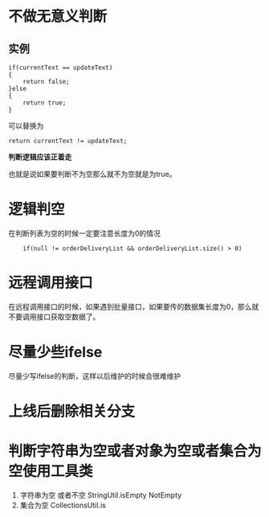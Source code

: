 # 不做无意义判断
## 实例

    if(currentText == updateText)
    {
        return false;
    }else
    {
        return true;
    }

可以替换为

    return currentText != updateText;

**判断逻辑应该正着走**

  也就是说如果要判断不为空那么就不为空就是为true。

# 逻辑判空
  在判断列表为空的时候一定要注意长度为0的情况

        if(null != orderDeliveryList && orderDeliveryList.size() > 0)

# 远程调用接口
  在远程调用接口的时候，如果遇到批量接口，如果要传的数据集长度为0，那么就不要调用接口获取空数据了。
# 尽量少些ifelse
  尽量少写ifelse的判断，这样以后维护的时候会很难维护

# 上线后删除相关分支

# 判断字符串为空或者对象为空或者集合为空使用工具类
1. 字符串为空 或者不空
   StringUtil.isEmpty NotEmpty
2. 集合为空
   CollectionsUtil.is